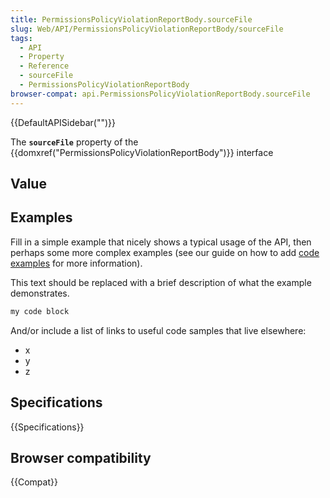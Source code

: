 ```yaml
---
title: PermissionsPolicyViolationReportBody.sourceFile
slug: Web/API/PermissionsPolicyViolationReportBody/sourceFile
tags:
  - API
  - Property
  - Reference
  - sourceFile
  - PermissionsPolicyViolationReportBody
browser-compat: api.PermissionsPolicyViolationReportBody.sourceFile
---
```

{{DefaultAPISidebar("")}}

The **`sourceFile`** property of the {{domxref("PermissionsPolicyViolationReportBody")}} interface 

## Value



## Examples

Fill in a simple example that nicely shows a typical usage of the API, then perhaps some more complex examples (see our guide on how to add [code examples](/en-US/docs/MDN/Contribute/Structures/Code_examples) for more information).

This text should be replaced with a brief description of what the example demonstrates.

```js
my code block
```

And/or include a list of links to useful code samples that live elsewhere:

*   x
*   y
*   z

## Specifications

{{Specifications}}

## Browser compatibility

{{Compat}}


